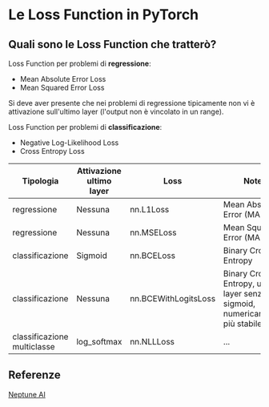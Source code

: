 # Le Loss Function in PyTorch

## Quali sono le Loss Function che tratterò?

Loss Function per problemi di **regressione**:
* Mean Absolute Error Loss
* Mean Squared Error Loss

Si deve aver presente che nei problemi di regressione tipicamente non vi è attivazione sull'ultimo layer (l'output non è vincolato in un range).

Loss Function per problemi di **classificazione**:
* Negative Log-Likelihood Loss
* Cross Entropy Loss

|Tipologia         |Attivazione ultimo layer | Loss                  | Note                                |
|------------------|-------------------------|-----------------------|-------------------------------------|
| regressione      |   Nessuna               | nn.L1Loss   | Mean Absolute Error (MAE) |
| regressione      |   Nessuna               | nn.MSELoss  | Mean Squared Error (MAE)  |
| classificazione  |   Sigmoid               | nn.BCELoss  | Binary Cross Entropy      |
| classificazione  |   Nessuna               | nn.BCEWithLogitsLoss  | Binary Cross Entropy, ultimo layer senza sigmoid,<br>numericamente più stabile|
| classificazione multiclasse | log_softmax | nn.NLLLoss | ... |

## Referenze

[Neptune AI](https://neptune.ai/blog/pytorch-loss-functions)


